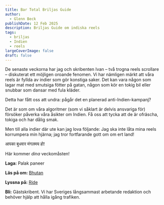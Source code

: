 ```yaml
---
title: Bar Total Briljas Guide
author:
  - Glenn Beck
publishDate: 12 Feb 2025
description: Briljas Guide om indiska reels
tags:
  - briljas
  - Indien
  - reels
largeCoverImage: false
draft: false
---
```

De senaste veckorna har jag och skribenten Ivan – två trogna reels scrollare – diskuterat ett möjligen oroande fenomen. Vi har nämligen märkt att våra reels är fyllda av indier som gör konstiga saker. Det kan vara någon som lagar mat med smutsiga fötter på gatan, någon som kör en tokig bil eller snubbar som dansar med fula kläder. 

Detta har fått oss att undra: pågår det en planerad anti-Indien-kampanj? 

Det är som om våra algoritmer (som vi såklart är delvis ansvariga för) försöker påverka våra åsikter om Indien. Få oss att tycka att de är ofräscha, tokiga och har dålig smak. 

Men till alla indier där ute kan jag lova följande: Jag ska inte låta mina reels korrumpera min hjärna; jag tror fortfarande gott om om ert land! 

आपका बुधवार मंगलमय हो!

Här kommer *dina* veckomåsten!

**Laga:** Palak paneer

**Läs på om:** [Bhutan](https://time.com/7204652/gelephu-mindfulness-city-bhutan-economy/)

**Lyssna på:** [Ride](https://open.spotify.com/track/0oxoJu918tKRk4lVweP4WS?si=978c5e8af2ee4801)

**Bli:** Gästskribent. Vi har Sveriges långsammast arbetande redaktion och behöver hjälp att hålla igång trafiken.
